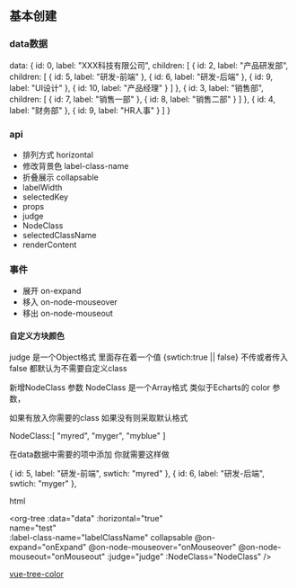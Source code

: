 ## 基本创建
<org-tree :data="data"/>


### data数据

data: {
  id: 0,
  label: "XXX科技有限公司",
  children: [
    {
      id: 2,
      label: "产品研发部",
      children: [
        {
          id: 5,
          label: "研发-前端"
        },
        {
          id: 6,
          label: "研发-后端"
        },
        {
          id: 9,
          label: "UI设计"
        },
        {
          id: 10,
          label: "产品经理"
        }
      ]
    },
    {
      id: 3,
      label: "销售部",
      children: [
        {
          id: 7,
          label: "销售一部"
        },
        {
          id: 8,
          label: "销售二部"
        }
      ]
    },
    {
      id: 4,
      label: "财务部"
    },
    {
      id: 9,
      label: "HR人事"
    }
  ]
}

### api 

- 排列方式 horizontal
- 修改背景色 label-class-name
- 折叠展示 collapsable
- labelWidth
- selectedKey
- props
- judge
- NodeClass
- selectedClassName
- renderContent


### 事件

- 展开 on-expand
- 移入 on-node-mouseover
- 移出 on-node-mouseout



#### 自定义方块颜色

judge 是一个Object格式 里面存在着一个值 {swtich:true || false} 不传或者传入false 都默认为不需要自定义class

新增NodeClass 参数 NodeClass 是一个Array格式 类似于Echarts的 color 参数，

如果有放入你需要的class 如果没有则采取默认格式

  NodeClass:[
      "myred",
      "myger",
      "myblue"
  ]


在data数据中需要的项中添加 你就需要这样做

  {
      id: 5,
      label: "研发-前端",
      swtich: "myred"
  },
  {
      id: 6,
      label: "研发-后端",
      swtich: "myger"
  },


html

<org-tree 
	:data="data" 
  :horizontal="true"  
	name="test"    
  :label-class-name="labelClassName"
	collapsable
	@on-expand="onExpand"
	@on-node-mouseover="onMouseover"
  @on-node-mouseout="onMouseout"
  :judge="judge"
  :NodeClass="NodeClass"
/>


[vue-tree-color](https://github.com/CrazyMrYan/vue-tree-color)

